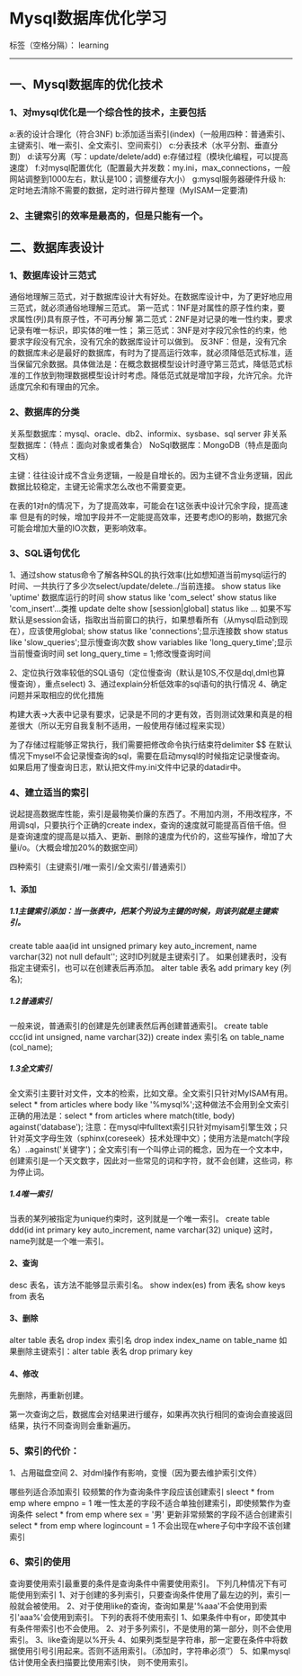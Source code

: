 # Mysql数据库优化学习

标签（空格分隔）： learning

---

## 一、Mysql数据库的优化技术
### 1、对mysql优化是一个综合性的技术，主要包括
a:表的设计合理化（符合3NF)
b:添加适当索引(index)（一般用四种：普通索引、主键索引、唯一索引、全文索引、空间索引）
c:分表技术（水平分割、垂直分割）
d:读写分离（写：update/delete/add)
e:存储过程（模块化编程，可以提高速度）
f:对mysql配置优化（配置最大并发数：my.ini，max_connections，一般网站调整到1000左右，默认是100；调整缓存大小）
g:mysql服务器硬件升级
h:定时地去清除不需要的数据，定时进行碎片整理（MyISAM一定要清)

### 2、主键索引的效率是最高的，但是只能有一个。

## 二、数据库表设计
### 1、数据库设计三范式
通俗地理解三范式，对于数据库设计大有好处。在数据库设计中，为了更好地应用三范式，就必须通俗地理解三范式。
第一范式：1NF是对属性的原子性约束，要求属性(列)具有原子性，不可再分解
第二范式：2NF是对记录的唯一性约束，要求记录有唯一标识，即实体的唯一性；
第三范式：3NF是对字段冗余性的约束，他要求字段没有冗余，没有冗余的数据库设计可以做到。
反3NF：但是，没有冗余的数据库未必是最好的数据库，有时为了提高运行效率，就必须降低范式标准，适当保留冗余数据。具体做法是：在概念数据模型设计时遵守第三范式，降低范式标准的工作放到物理数据模型设计时考虑。降低范式就是增加字段，允许冗余。允许适度冗余和有理由的冗余。

### 2、数据库的分类
关系型数据库：mysql、oracle、db2、informix、sysbase、sql server
非关系型数据库：（特点：面向对象或者集合）
NoSql数据库：MongoDB（特点是面向文档）

主键：往往设计成不含业务逻辑，一般是自增长的。因为主键不含业务逻辑，因此数据比较稳定，主键无论需求怎么改也不需要变更。

在表的1对n的情况下，为了提高效率，可能会在1这张表中设计冗余字段，提高速率
但是有的时候，增加字段并不一定能提高效率，还要考虑IO的影响，数据冗余可能会增加大量的IO次数，更影响效率。

### 3、SQL语句优化
1、通过show status命令了解各种SQL的执行效率(比如想知道当前mysql运行的时间、一共执行了多少次select/update/delete../当前连接。
show status like 'uptime' 数据库运行的时间
show status like 'com_select' show status like 'com_insert'...类推 update delte
show [session|global] status like ... 如果不写默认是session会话，指取出当前窗口的执行，如果想看所有（从mysql启动到现在），应该使用global;
show status like 'connections';显示连接数
show status like 'slow_queries';显示慢查询次数
show variables like 'long_query_time';显示当前慢查询时间
set long_query_time = 1;修改慢查询时间

2、定位执行效率较低的SQL语句（定位慢查询（默认是10S,不仅是dql,dml也算慢查询），重点select)
3、通过explain分析低效率的sql语句的执行情况
4、确定问题并采取相应的优化措施

构建大表->大表中记录有要求，记录是不同的才更有效，否则测试效果和真是的相差很大（所以无穷自我复制不适用，一般使用存储过程来实现）

为了存储过程能够正常执行，我们需要把修改命令执行结束符delimiter $$
在默认情况下mysel不会记录慢查询的sql，需要在启动mysql的时候指定记录慢查询。
如果启用了慢查询日志，默认把文件my.ini文件中记录的datadir中。

### 4、建立适当的索引
说起提高数据库性能，索引是最物美价廉的东西了。不用加内测，不用改程序，不用调sql，只要执行个正确的create index，查询的速度就可能提高百倍千倍。但是查询速度的提高是以插入、更新、删除的速度为代价的，这些写操作，增加了大量i/o。（大概会增加20%的数据空间）

四种索引（主键索引/唯一索引/全文索引/普通索引）
#### 1、添加
##### 1.1主键索引添加：当一张表中，把某个列设为主键的时候，则该列就是主键索引。
create table aaa(id int unsigned primary key auto_increment, name varchar(32) not null default'';
这时ID列就是主键索引了。
如果创建表时，没有指定主键索引，也可以在创建表后再添加。
alter table 表名 add primary key (列名);
##### 1.2普通索引
一般来说，普通索引的创建是先创建表然后再创建普通索引。
create table ccc(id int unsigned, name varchar(32))
create index 索引名 on table_name (col_name);
##### 1.3全文索引
全文索引主要针对文件，文本的检索，比如文章。全文索引只针对MyISAM有用。
select * from articles where body like '%mysql%';这种做法不会用到全文索引
正确的用法是：select * from articles where match(title, body) against('database');
注意：在mysql中fulltext索引只针对myisam引擎生效；只针对英文字母生效（sphinx(coreseek）技术处理中文）；使用方法是match(字段名）..against('关键字')；全文索引有一个叫停止词的概念，因为在一个文本中，创建索引是一个天文数字，因此对一些常见的词和字符，就不会创建，这些词，称为停止词。
##### 1.4唯一索引
当表的某列被指定为unique约束时，这列就是一个唯一索引。
create table ddd(id int primary key auto_increment, name varchar(32) unique)
这时，name列就是一个唯一索引。
#### 2、查询
desc 表名，该方法不能够显示索引名。
show index(es) from 表名
show keys from 表名
#### 3、删除
alter table 表名 drop index 索引名
drop index index_name on table_name 
如果删除主键索引：alter table 表名 drop primary key
#### 4、修改
先删除，再重新创建。

第一次查询之后，数据库会对结果进行缓存，如果再次执行相同的查询会直接返回结果，执行不同查询则会重新遍历。 

### 5、索引的代价：
1、占用磁盘空间
2、对dml操作有影响，变慢（因为要去维护索引文件）

哪些列适合添加索引
较频繁的作为查询条件字段应该创建索引
sleect * from emp where empno = 1
唯一性太差的字段不适合单独创建索引，即使频繁作为查询条件
select * from emp where sex = '男'
更新非常频繁的字段不适合创建索引
select * from emp where logincount = 1
不会出现在where子句中字段不该创建索引

### 6、索引的使用
查询要使用索引最重要的条件是查询条件中需要使用索引。
下列几种情况下有可能使用到索引
1、对于创建的多列索引，只要查询条件使用了最左边的列，索引一般就会被使用。
2、对于使用like的查询，查询如果是'%aaa'不会使用到索引'aaa%'会使用到索引。
下列的表将不使用索引
1、如果条件中有or，即使其中有条件带索引也不会使用。
2、对于多列索引，不是使用的第一部分，则不会使用索引。
3、like查询是以%开头
4、如果列类型是字符串，那一定要在条件中将数据使用引号引用起来。否则不适用索引。（添加时，字符串必须‘’）
5、如果mysql估计使用全表扫描要比使用索引快， 则不使用索引。




